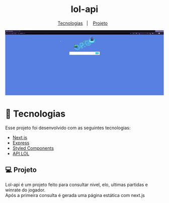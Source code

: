 <h1  align="center" > lol-api</h1>

<p align="center">
  <a href="#tecnologias">Tecnologias</a>&nbsp;&nbsp;&nbsp;|&nbsp;&nbsp;&nbsp;
  <a href="#-projeto">Projeto</a>&nbsp;&nbsp;&nbsp;
</p>

<p align="center">
<img  src="./preview2.gif"/>
</p>

<h1 id="tecnologias"> 🚀 Tecnologias</h1>

Esse projeto foi desenvolvido com as seguintes tecnologias:

- [Next.js](https://nextjs.org/)
- [Express](https://expressjs.com/)
- [Styled Components](https://styled-components.com/)
- [API LOL](https://developer.riotgames.com/)

## 💻 Projeto

Lol-api é um projeto feito para consultar nivel, elo, ultimas partidas e winrate do jogador. </br>
Após a primeira consulta é gerada uma página estática com next.js
